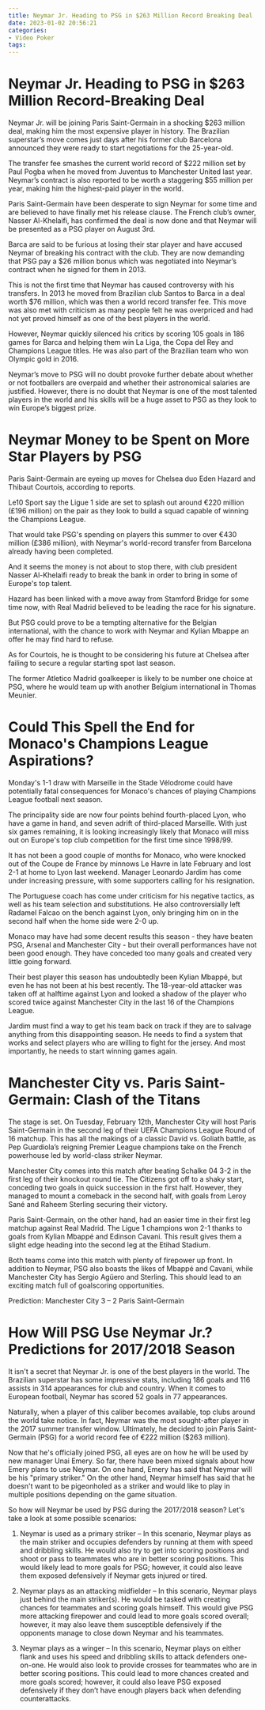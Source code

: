 ```yaml
---
title: Neymar Jr. Heading to PSG in $263 Million Record Breaking Deal
date: 2023-01-02 20:56:21
categories:
- Video Poker
tags:
---
```



#  Neymar Jr. Heading to PSG in $263 Million Record-Breaking Deal

Neymar Jr. will be joining Paris Saint-Germain in a shocking $263 million deal, making him the most expensive player in history. The Brazilian superstar’s move comes just days after his former club Barcelona announced they were ready to start negotiations for the 25-year-old.

The transfer fee smashes the current world record of $222 million set by Paul Pogba when he moved from Juventus to Manchester United last year. Neymar’s contract is also reported to be worth a staggering $55 million per year, making him the highest-paid player in the world.

Paris Saint-Germain have been desperate to sign Neymar for some time and are believed to have finally met his release clause. The French club’s owner, Nasser Al-Khelaifi, has confirmed the deal is now done and that Neymar will be presented as a PSG player on August 3rd.

Barca are said to be furious at losing their star player and have accused Neymar of breaking his contract with the club. They are now demanding that PSG pay a $26 million bonus which was negotiated into Neymar’s contract when he signed for them in 2013.

This is not the first time that Neymar has caused controversy with his transfers. In 2013 he moved from Brazilian club Santos to Barca in a deal worth $76 million, which was then a world record transfer fee. This move was also met with criticism as many people felt he was overpriced and had not yet proved himself as one of the best players in the world.

However, Neymar quickly silenced his critics by scoring 105 goals in 186 games for Barca and helping them win La Liga, the Copa del Rey and Champions League titles. He was also part of the Brazilian team who won Olympic gold in 2016.

Neymar’s move to PSG will no doubt provoke further debate about whether or not footballers are overpaid and whether their astronomical salaries are justified. However, there is no doubt that Neymar is one of the most talented players in the world and his skills will be a huge asset to PSG as they look to win Europe’s biggest prize.

#  Neymar Money to be Spent on More Star Players by PSG

Paris Saint-Germain are eyeing up moves for Chelsea duo Eden Hazard and Thibaut Courtois, according to reports.

Le10 Sport say the Ligue 1 side are set to splash out around €220 million (£196 million) on the pair as they look to build a squad capable of winning the Champions League.

That would take PSG's spending on players this summer to over €430 million (£386 million), with Neymar's world-record transfer from Barcelona already having been completed.

And it seems the money is not about to stop there, with club president Nasser Al-Khelaifi ready to break the bank in order to bring in some of Europe's top talent.

Hazard has been linked with a move away from Stamford Bridge for some time now, with Real Madrid believed to be leading the race for his signature.

But PSG could prove to be a tempting alternative for the Belgian international, with the chance to work with Neymar and Kylian Mbappe an offer he may find hard to refuse.

As for Courtois, he is thought to be considering his future at Chelsea after failing to secure a regular starting spot last season.

The former Atletico Madrid goalkeeper is likely to be number one choice at PSG, where he would team up with another Belgium international in Thomas Meunier.

#  Could This Spell the End for Monaco's Champions League Aspirations?

Monday's 1-1 draw with Marseille in the Stade Vélodrome could have potentially fatal consequences for Monaco's chances of playing Champions League football next season.

The principality side are now four points behind fourth-placed Lyon, who have a game in hand, and seven adrift of third-placed Marseille. With just six games remaining, it is looking increasingly likely that Monaco will miss out on Europe's top club competition for the first time since 1998/99.

It has not been a good couple of months for Monaco, who were knocked out of the Coupe de France by minnows Le Havre in late February and lost 2-1 at home to Lyon last weekend. Manager Leonardo Jardim has come under increasing pressure, with some supporters calling for his resignation.

The Portuguese coach has come under criticism for his negative tactics, as well as his team selection and substitutions. He also controversially left Radamel Falcao on the bench against Lyon, only bringing him on in the second half when the home side were 2-0 up.

Monaco may have had some decent results this season - they have beaten PSG, Arsenal and Manchester City - but their overall performances have not been good enough. They have conceded too many goals and created very little going forward.

Their best player this season has undoubtedly been Kylian Mbappé, but even he has not been at his best recently. The 18-year-old attacker was taken off at halftime against Lyon and looked a shadow of the player who scored twice against Manchester City in the last 16 of the Champions League.

Jardim must find a way to get his team back on track if they are to salvage anything from this disappointing season. He needs to find a system that works and select players who are willing to fight for the jersey. And most importantly, he needs to start winning games again.

#  Manchester City vs. Paris Saint-Germain: Clash of the Titans

The stage is set. On Tuesday, February 12th, Manchester City will host Paris Saint-Germain in the second leg of their UEFA Champions League Round of 16 matchup. This has all the makings of a classic David vs. Goliath battle, as Pep Guardiola’s reigning Premier League champions take on the French powerhouse led by world-class striker Neymar.

Manchester City comes into this match after beating Schalke 04 3-2 in the first leg of their knockout round tie. The Citizens got off to a shaky start, conceding two goals in quick succession in the first half. However, they managed to mount a comeback in the second half, with goals from Leroy Sané and Raheem Sterling securing their victory.

Paris Saint-Germain, on the other hand, had an easier time in their first leg matchup against Real Madrid. The Ligue 1 champions won 2-1 thanks to goals from Kylian Mbappé and Edinson Cavani. This result gives them a slight edge heading into the second leg at the Etihad Stadium.

Both teams come into this match with plenty of firepower up front. In addition to Neymar, PSG also boasts the likes of Mbappé and Cavani, while Manchester City has Sergio Agüero and Sterling. This should lead to an exciting match full of goalscoring opportunities.

Prediction: Manchester City 3 – 2 Paris Saint-Germain

#  How Will PSG Use Neymar Jr.? Predictions for 2017/2018 Season

It isn't a secret that Neymar Jr. is one of the best players in the world. The Brazilian superstar has some impressive stats, including 186 goals and 116 assists in 314 appearances for club and country. When it comes to European football, Neymar has scored 52 goals in 77 appearances.

Naturally, when a player of this caliber becomes available, top clubs around the world take notice. In fact, Neymar was the most sought-after player in the 2017 summer transfer window. Ultimately, he decided to join Paris Saint-Germain (PSG) for a world record fee of €222 million ($263 million).

Now that he's officially joined PSG, all eyes are on how he will be used by new manager Unai Emery. So far, there have been mixed signals about how Emery plans to use Neymar. On one hand, Emery has said that Neymar will be his "primary striker." On the other hand, Neymar himself has said that he doesn't want to be pigeonholed as a striker and would like to play in multiple positions depending on the game situation.

So how will Neymar be used by PSG during the 2017/2018 season? Let's take a look at some possible scenarios:

1) Neymar is used as a primary striker – In this scenario, Neymar plays as the main striker and occupies defenders by running at them with speed and dribbling skills. He would also try to get into scoring positions and shoot or pass to teammates who are in better scoring positions. This would likely lead to more goals for PSG; however, it could also leave them exposed defensively if Neymar gets injured or tired.

2) Neymar plays as an attacking midfielder – In this scenario, Neymar plays just behind the main striker(s). He would be tasked with creating chances for teammates and scoring goals himself. This would give PSG more attacking firepower and could lead to more goals scored overall; however, it may also leave them susceptible defensively if the opponents manage to close down Neymar and his teammates.

3) Neymar plays as a winger – In this scenario, Neymar plays on either flank and uses his speed and dribbling skills to attack defenders one-on-one. He would also look to provide crosses for teammates who are in better scoring positions. This could lead to more chances created and more goals scored; however, it could also leave PSG exposed defensively if they don’t have enough players back when defending counterattacks.